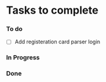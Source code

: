 # Tasks to complete

### To do

- [ ] Add registeration card parser login  

### In Progress


### Done


